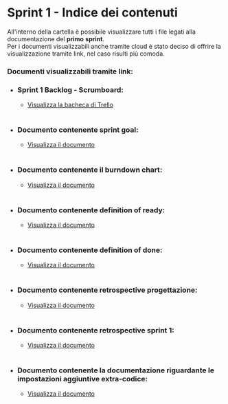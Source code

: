 # Sprint 1 - Indice dei contenuti

All'interno della cartella è possibile visualizzare tutti i file legati alla documentazione del __primo__ __sprint__.  
Per i documenti visualizzabili anche tramite cloud è stato deciso di offrire la visualizzazione tramite link, nel caso risulti più comoda.

### __Documenti visualizzabili tramite link__:

* ### Sprint 1 Backlog - __Scrumboard__:
    * [Visualizza la bacheca di Trello](https://trello.com/b/g5fP5Zvj)
<br><br>
* ### Documento contenente __sprint goal__:
    * [Visualizza il documento](https://docs.google.com/document/d/1qY-3HNM38T_gtePC2JaB85bQrfe5rsrQIVVmCgdoh6c/edit?usp=sharing)
<br><br>
* ### Documento contenente il __burndown chart__:
    * [Visualizza il documento](https://docs.google.com/spreadsheets/d/1PJ8udjGXBLE--hm6h6ZaZgJqUHqTxWz2vMEz-F-Ieto/edit?usp=sharing)
<br><br>
* ### Documento contenente __definition of ready__:
    * [Visualizza il documento](https://docs.google.com/document/d/1lqEz1gBpwPtp4csAsXoUXu1L7sBqhqQCmRw4csCy_EM/edit?usp=sharing)
<br><br>
* ### Documento contenente __definition of done__:
    * [Visualizza il documento](https://docs.google.com/document/d/19CC5N0T-RY8nhHOg8ybqEca_C8h_gamVuEHa9AlwAUk/edit?usp=sharing)
<br><br>
* ### Documento contenente __retrospective progettazione__:
    * [Visualizza il documento](https://docs.google.com/document/d/1eywg1DGLc7IlzxXH0lHj8XA4jfVQZk_rpoXwKN7XLkc/edit?usp=sharing)
<br><br>
* ### Documento contenente __retrospective sprint 1__:
    * [Visualizza il documento](https://docs.google.com/document/d/1ObPKVKzpa0njEMfxMX5oaIRLxDwzBjwKSujNk0jYDDc/edit?usp=sharing)
<br><br>
* ### Documento contenente la __documentazione__ riguardante le impostazioni aggiuntive extra-codice:
	* [Visualizza il documento](https://docs.google.com/document/d/1K0VJ_7XTmxufdECg_rdLnUI1fKXtVU2_YFv6lyePHo0/edit?usp=sharing)
